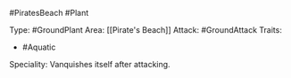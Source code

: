 #PiratesBeach #Plant

Type: #GroundPlant 
Area: [[Pirate's Beach]]
Attack: #GroundAttack 
Traits:
- #Aquatic

Speciality: Vanquishes itself after attacking.